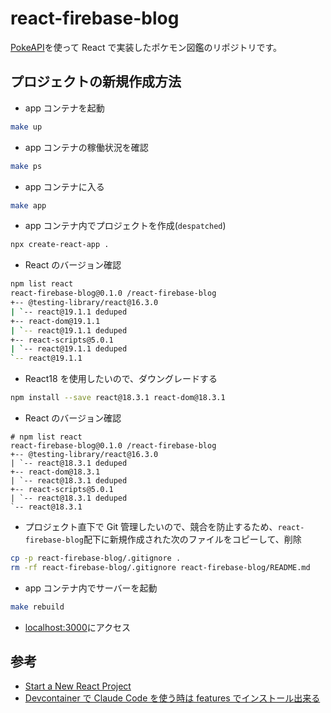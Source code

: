 # react-firebase-blog

[PokeAPI](https://pokeapi.co/)を使って React で実装したポケモン図鑑のリポジトリです。

## プロジェクトの新規作成方法

- app コンテナを起動

```bash
make up
```

- app コンテナの稼働状況を確認

```bash
make ps
```

- app コンテナに入る

```bash
make app
```

- app コンテナ内でプロジェクトを作成(`despatched`)

```bash
npx create-react-app .
```

- React のバージョン確認

```bash
npm list react
react-firebase-blog@0.1.0 /react-firebase-blog
+-- @testing-library/react@16.3.0
| `-- react@19.1.1 deduped
+-- react-dom@19.1.1
| `-- react@19.1.1 deduped
+-- react-scripts@5.0.1
| `-- react@19.1.1 deduped
`-- react@19.1.1
```

- React18 を使用したいので、ダウングレードする

```bash
npm install --save react@18.3.1 react-dom@18.3.1
```

- React のバージョン確認

```
# npm list react
react-firebase-blog@0.1.0 /react-firebase-blog
+-- @testing-library/react@16.3.0
| `-- react@18.3.1 deduped
+-- react-dom@18.3.1
| `-- react@18.3.1 deduped
+-- react-scripts@5.0.1
| `-- react@18.3.1 deduped
`-- react@18.3.1
```

- プロジェクト直下で Git 管理したいので、競合を防止するため、`react-firebase-blog`配下に新規作成された次のファイルをコピーして、削除

```bash
cp -p react-firebase-blog/.gitignore .
rm -rf react-firebase-blog/.gitignore react-firebase-blog/README.md
```

- app コンテナ内でサーバーを起動

```bash
make rebuild
```

- [localhost:3000](localhost:3000)にアクセス

## 参考

- [Start a New React Project](https://18.react.dev/learn/start-a-new-react-project)
- [Devcontainer で Claude Code を使う時は features でインストール出来る](https://qiita.com/fussy113/items/eba52ac807c060dce379)
